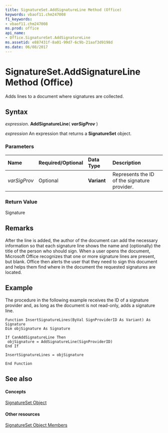 ```yaml
---
title: SignatureSet.AddSignatureLine Method (Office)
keywords: vbaof11.chm247008
f1_keywords:
- vbaof11.chm247008
ms.prod: office
api_name:
- Office.SignatureSet.AddSignatureLine
ms.assetid: e887431f-8a01-99d7-6c9b-21aaf3d9198d
ms.date: 06/08/2017
---
```



# SignatureSet.AddSignatureLine Method (Office)

Adds lines to a document where signatures are collected.


## Syntax

 _expression_. **AddSignatureLine**( **_varSigProv_** )

 _expression_ An expression that returns a **SignatureSet** object.


### Parameters



|**Name**|**Required/Optional**|**Data Type**|**Description**|
|:-----|:-----|:-----|:-----|
| _varSigProv_|Optional|**Variant**|Represents the ID of the signature provider.|

### Return Value

Signature


## Remarks

After the line is added, the author of the document can add the necessary information so that each signature line shows the name and (optionally) the title of the person who should sign. When a user opens the document, Microsoft Office recognizes that one or more signature lines are present, but blank. Office then alerts the user that they need to sign this document and helps them find where in the document the requested signatures are located.


## Example

The procedure in the following example receives the ID of a signature provider and, as long as the document is not read-only, adds a signature line.


```
Function InsertSignatureLines(ByVal SignProviderID As Variant) As Signature 
Dim objSignature As Signature 
 
If CanAddSignatureLine Then 
 objSignature = AddSignatureLine(SignProviderID) 
End If 
 
InsertSignatureLines = objSignature 
 
End Function
```


## See also


#### Concepts


[SignatureSet Object](signatureset-object-office.md)
#### Other resources


[SignatureSet Object Members](signatureset-members-office.md)

